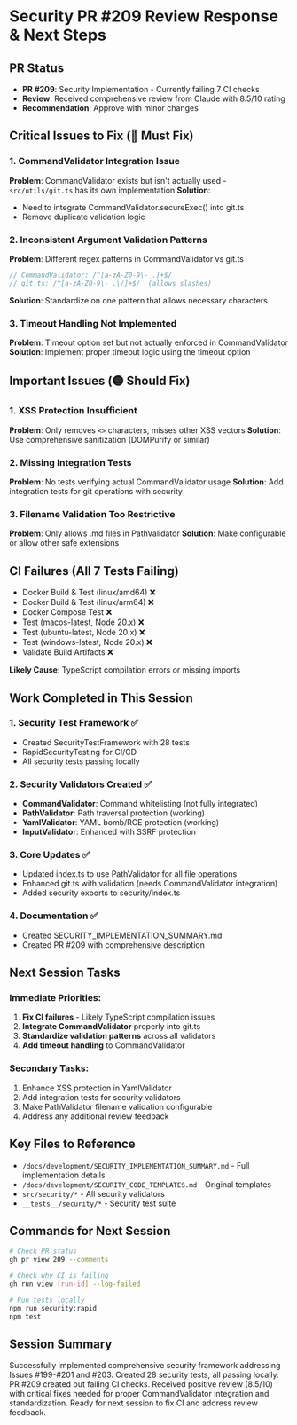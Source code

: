 # Security PR #209 Review Response & Next Steps

## PR Status
- **PR #209**: Security Implementation - Currently failing 7 CI checks
- **Review**: Received comprehensive review from Claude with 8.5/10 rating
- **Recommendation**: Approve with minor changes

## Critical Issues to Fix (🔴 Must Fix)

### 1. CommandValidator Integration Issue
**Problem**: CommandValidator exists but isn't actually used - `src/utils/git.ts` has its own implementation
**Solution**: 
- Need to integrate CommandValidator.secureExec() into git.ts
- Remove duplicate validation logic

### 2. Inconsistent Argument Validation Patterns
**Problem**: Different regex patterns in CommandValidator vs git.ts
```typescript
// CommandValidator: /^[a-zA-Z0-9\-_.]+$/
// git.ts: /^[a-zA-Z0-9\-_.\/]+$/  (allows slashes)
```
**Solution**: Standardize on one pattern that allows necessary characters

### 3. Timeout Handling Not Implemented
**Problem**: Timeout option set but not actually enforced in CommandValidator
**Solution**: Implement proper timeout logic using the timeout option

## Important Issues (🟡 Should Fix)

### 1. XSS Protection Insufficient
**Problem**: Only removes `<>` characters, misses other XSS vectors
**Solution**: Use comprehensive sanitization (DOMPurify or similar)

### 2. Missing Integration Tests
**Problem**: No tests verifying actual CommandValidator usage
**Solution**: Add integration tests for git operations with security

### 3. Filename Validation Too Restrictive
**Problem**: Only allows .md files in PathValidator
**Solution**: Make configurable or allow other safe extensions

## CI Failures (All 7 Tests Failing)
- Docker Build & Test (linux/amd64) ❌
- Docker Build & Test (linux/arm64) ❌
- Docker Compose Test ❌
- Test (macos-latest, Node 20.x) ❌
- Test (ubuntu-latest, Node 20.x) ❌
- Test (windows-latest, Node 20.x) ❌
- Validate Build Artifacts ❌

**Likely Cause**: TypeScript compilation errors or missing imports

## Work Completed in This Session

### 1. Security Test Framework ✅
- Created SecurityTestFramework with 28 tests
- RapidSecurityTesting for CI/CD
- All security tests passing locally

### 2. Security Validators Created ✅
- **CommandValidator**: Command whitelisting (not fully integrated)
- **PathValidator**: Path traversal protection (working)
- **YamlValidator**: YAML bomb/RCE protection (working)
- **InputValidator**: Enhanced with SSRF protection

### 3. Core Updates ✅
- Updated index.ts to use PathValidator for all file operations
- Enhanced git.ts with validation (needs CommandValidator integration)
- Added security exports to security/index.ts

### 4. Documentation ✅
- Created SECURITY_IMPLEMENTATION_SUMMARY.md
- Created PR #209 with comprehensive description

## Next Session Tasks

### Immediate Priorities:
1. **Fix CI failures** - Likely TypeScript compilation issues
2. **Integrate CommandValidator** properly into git.ts
3. **Standardize validation patterns** across all validators
4. **Add timeout handling** to CommandValidator

### Secondary Tasks:
1. Enhance XSS protection in YamlValidator
2. Add integration tests for security validators
3. Make PathValidator filename validation configurable
4. Address any additional review feedback

## Key Files to Reference
- `/docs/development/SECURITY_IMPLEMENTATION_SUMMARY.md` - Full implementation details
- `/docs/development/SECURITY_CODE_TEMPLATES.md` - Original templates
- `src/security/*` - All security validators
- `__tests__/security/*` - Security test suite

## Commands for Next Session
```bash
# Check PR status
gh pr view 209 --comments

# Check why CI is failing
gh run view [run-id] --log-failed

# Run tests locally
npm run security:rapid
npm test
```

## Session Summary
Successfully implemented comprehensive security framework addressing Issues #199-#201 and #203. Created 28 security tests, all passing locally. PR #209 created but failing CI checks. Received positive review (8.5/10) with critical fixes needed for proper CommandValidator integration and standardization. Ready for next session to fix CI and address review feedback.